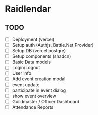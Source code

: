# Raidlendar

## TODO

- [ ] Deployment (vercel)
- [ ] Setup auth (Authjs, Battle.Net Provider)
- [ ] Setup DB (vercel postgre)
- [ ] Setup components (shadcn)
- [ ] Basic Data models
- [ ] Login/Logout
- [ ] User info
- [ ] Add event creation modal
- [ ] event update
- [ ] participate in event dialog
- [ ] show event overview
- [ ] Guildmaster / Officer Dashboard
- [ ] Attendance Reports
